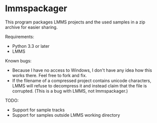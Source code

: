 lmmspackager
============

This program packages LMMS projects and the used samples in a zip archive
for easier sharing.

Requirements:
* Python 3.3 or later
* LMMS

Known bugs:
* Because I have no access to Windows, I don't have any idea how this works
  there. Feel free to fork and fix.
* If the filename of a compressed project contains unicode characters, LMMS
  will refuse to decompress it and instead claim that the file is corrupted.
  (This is a bug with LMMS, not lmmspackager.)

TODO:
* Support for sample tracks
* Support for samples outside LMMS working directory
